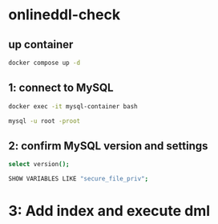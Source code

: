 # onlineddl-check
## up container
```bash
docker compose up -d
```

## 1: connect to MySQL
```bash
docker exec -it mysql-container bash
```

```bash
mysql -u root -proot
```

## 2: confirm MySQL version and settings
```bash
select version();
```

```bash
SHOW VARIABLES LIKE "secure_file_priv";
```

# 3: Add index and execute dml